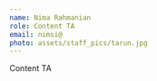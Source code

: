 ```yaml
---
name: Nima Rahmanian
role: Content TA
email: nimsi@
photo: assets/staff_pics/tarun.jpg
---
```


Content TA 
